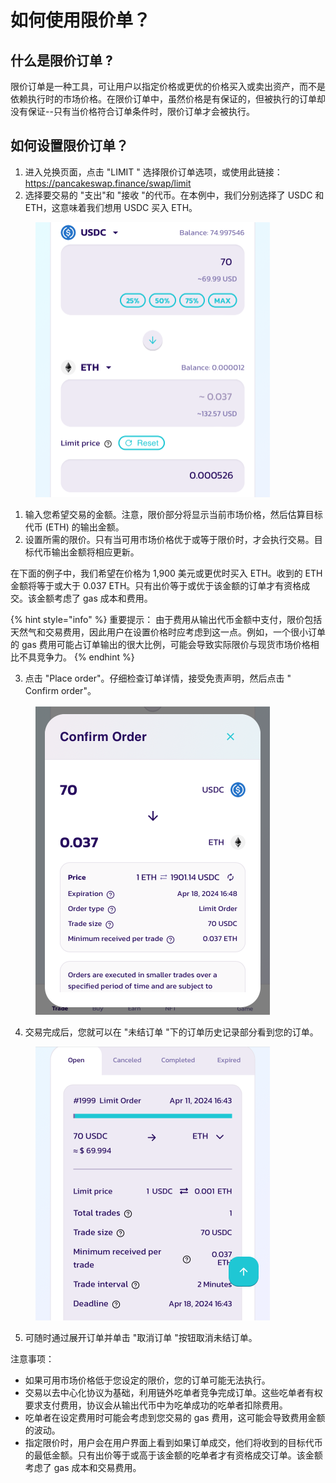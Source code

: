 # 如何使用限价单？

## 什么是限价订单 ?

限价订单是一种工具，可让用户以指定价格或更优的价格买入或卖出资产，而不是依赖执行时的市场价格。在限价订单中，虽然价格是有保证的，但被执行的订单却没有保证--只有当价格符合订单条件时，限价订单才会被执行。

## 如何设置限价订单？&#x20;

1. 进入兑换页面，点击 "LIMIT " 选择限价订单选项，或使用此链接： [https://pancakeswap.finance/swap/limit ](https://pancakeswap.finance/swap/limit)
2. 选择要交易的 "支出"和 "接收 "的代币。在本例中，我们分别选择了 USDC 和 ETH，这意味着我们想用 USDC 买入 ETH。

<div align="left">

<figure><img src="../../../.gitbook/assets/image.png" alt="" width="375"><figcaption></figcaption></figure>

</div>

1. 输入您希望交易的金额。注意，限价部分将显示当前市场价格，然后估算目标代币 (ETH) 的输出金额。&#x20;
2. 设置所需的限价。只有当可用市场价格优于或等于限价时，才会执行交易。目标代币输出金额将相应更新。

在下面的例子中，我们希望在价格为 1,900 美元或更优时买入 ETH。收到的 ETH 金额将等于或大于 0.037 ETH。只有出价等于或优于该金额的订单才有资格成交。该金额考虑了 gas 成本和费用。

{% hint style="info" %}
重要提示： 由于费用从输出代币金额中支付，限价包括天然气和交易费用，因此用户在设置价格时应考虑到这一点。例如，一个很小订单的 gas 费用可能占订单输出的很大比例，可能会导致实际限价与现货市场价格相比不具竞争力。
{% endhint %}

3. 点击 "Place order"。仔细检查订单详情，接受免责声明，然后点击 " Confirm order"。

<div align="left">

<figure><img src="../../../.gitbook/assets/image (1).png" alt="" width="375"><figcaption></figcaption></figure>

</div>

4. 交易完成后，您就可以在 "未结订单 "下的订单历史记录部分看到您的订单。

<div align="left">

<figure><img src="../../../.gitbook/assets/image (2).png" alt="" width="375"><figcaption></figcaption></figure>

</div>

5. 可随时通过展开订单并单击 "取消订单 "按钮取消未结订单。&#x20;

注意事项：

* 如果可用市场价格低于您设定的限价，您的订单可能无法执行。
* 交易以去中心化协议为基础，利用链外吃单者竞争完成订单。这些吃单者有权要求支付费用，协议会从输出代币中为吃单成功的吃单者扣除费用。&#x20;
* 吃单者在设定费用时可能会考虑到您交易的 gas 费用，这可能会导致费用金额的波动。&#x20;
* 指定限价时，用户会在用户界面上看到如果订单成交，他们将收到的目标代币的最低金额。只有出价等于或高于该金额的吃单者才有资格成交订单。该金额考虑了 gas 成本和交易费用。
